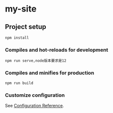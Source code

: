 # my-site

## Project setup
```
npm install
```

### Compiles and hot-reloads for development
```
npm run serve,node版本要求是12
```

### Compiles and minifies for production
```
npm run build
```

### Customize configuration
See [Configuration Reference](https://cli.vuejs.org/config/).
